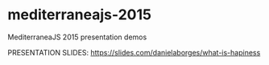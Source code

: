 # mediterraneajs-2015
MediterraneaJS 2015 presentation demos

PRESENTATION SLIDES: https://slides.com/danielaborges/what-is-hapiness